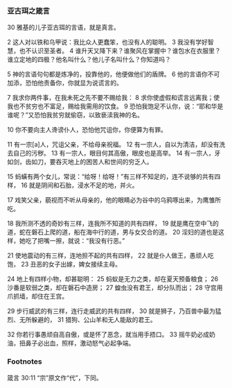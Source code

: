 ### 亚古珥之箴言
30 雅基的儿子亚古珥的言语，就是真言。

2 这人对以铁和乌甲说：我比众人更蠢笨，也没有人的聪明。 3 我没有学好智慧，也不认识至圣者。 4 谁升天又降下来？谁聚风在掌握中？谁包水在衣服里？谁立定地的四极？他名叫什么？他儿子名叫什么？你知道吗？

5 神的言语句句都是炼净的，投靠他的，他便做他们的盾牌。 6 他的言语你不可加添，恐怕他责备你，你就显为说谎言的。

7 我求你两件事，在我未死之先不要不赐给我： 8 求你使虚假和谎言远离我；使我也不贫穷也不富足，赐给我需用的饮食。 9 恐怕我饱足不认你，说：“耶和华是谁呢？”又恐怕我贫穷就偷窃，以致亵渎我神的名。

10 你不要向主人谗谤仆人，恐怕他咒诅你，你便算为有罪。

11 有一宗[a]人，咒诅父亲，不给母亲祝福。 12 有一宗人，自以为清洁，却没有洗去自己的污秽。 13 有一宗人，眼目何其高傲，眼皮也是高举。 14 有一宗人，牙如剑，齿如刀，要吞灭地上的困苦人和世间的穷乏人。

15 蚂蟥有两个女儿，常说：“给呀！给呀！”有三样不知足的，连不说够的共有四样， 16 就是阴间和石胎，浸水不足的地，并火。

17 戏笑父亲，藐视而不听从母亲的，他的眼睛必为谷中的乌鸦啄出来，为鹰雏所吃。

18 我所测不透的奇妙有三样，连我所不知道的共有四样， 19 就是鹰在空中飞的道，蛇在磐石上爬的道，船在海中行的道，男与女交合的道。 20 淫妇的道也是这样，她吃了把嘴一擦，就说：“我没有行恶。”

21 使地震动的有三样，连地担不起的共有四样， 22 就是仆人做王，愚顽人吃饱， 23 丑恶的女子出嫁，婢女接续主母。

24 地上有四样小物，却甚聪明： 25 蚂蚁是无力之类，却在夏天预备粮食； 26 沙番是软弱之类，却在磐石中造房； 27 蝗虫没有君王，却分队而出； 28 守宫用爪抓墙，却住在王宫。

29 步行威武的有三样，连行走威武的共有四样， 30 就是狮子，乃百兽中最为猛烈、无所躲避的， 31 猎狗、公山羊和无人能敌的君王。

32 你若行事愚顽自高自傲，或是怀了恶念，就当用手捂口。 33 摇牛奶必成奶油，扭鼻子必出血，照样，激动怒气必起争端。

### Footnotes
箴言 30:11 “宗”原文作“代”，下同。
